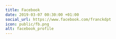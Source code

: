 ```yaml
---
title: Facebook
date: 2019-03-07 00:30:00 +01:00
social_url: https://www.facebook.com/franckdpt
icon: public/fb.png
alt: facebook_profile
---
```


